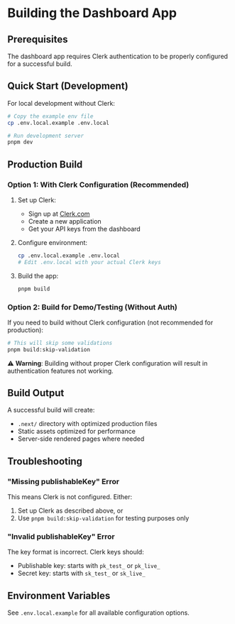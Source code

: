 # Building the Dashboard App

## Prerequisites

The dashboard app requires Clerk authentication to be properly configured for a successful build.

## Quick Start (Development)

For local development without Clerk:

```bash
# Copy the example env file
cp .env.local.example .env.local

# Run development server
pnpm dev
```

## Production Build

### Option 1: With Clerk Configuration (Recommended)

1. Set up Clerk:
   - Sign up at [Clerk.com](https://clerk.com)
   - Create a new application
   - Get your API keys from the dashboard

2. Configure environment:
   ```bash
   cp .env.local.example .env.local
   # Edit .env.local with your actual Clerk keys
   ```

3. Build the app:
   ```bash
   pnpm build
   ```

### Option 2: Build for Demo/Testing (Without Auth)

If you need to build without Clerk configuration (not recommended for production):

```bash
# This will skip some validations
pnpm build:skip-validation
```

⚠️ **Warning**: Building without proper Clerk configuration will result in authentication features not working.

## Build Output

A successful build will create:
- `.next/` directory with optimized production files
- Static assets optimized for performance
- Server-side rendered pages where needed

## Troubleshooting

### "Missing publishableKey" Error

This means Clerk is not configured. Either:
1. Set up Clerk as described above, or
2. Use `pnpm build:skip-validation` for testing purposes only

### "Invalid publishableKey" Error

The key format is incorrect. Clerk keys should:
- Publishable key: starts with `pk_test_` or `pk_live_`
- Secret key: starts with `sk_test_` or `sk_live_`

## Environment Variables

See `.env.local.example` for all available configuration options.